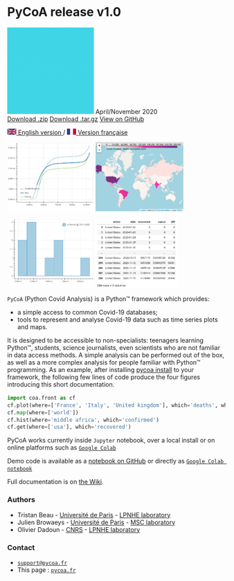 #  PyCoA release v1.0 
<img src="fig/logo-anime.gif" width="200px" align=down> 
April/November 2020

<frame>
<section id="downloads" class="clearfix">
  <a href="https://github.com/coa-project/pycoa/zipball/main" id="download-zip" class="button"><span>Download .zip</span></a>
  <a href="https://github.com/coa-project/pycoa/tarball/main" id="download-tar-gz" class="button"><span>Download .tar.gz</span></a>
  <a href="https://github.com/coa-project/pycoa/" id="view-on-github" class="button"><span>View on GitHub</span></a>
</section>
</frame>

[<img src="fig/UK.png" height="14px" alt="UK flag"> English  version ](https://tjbtjbtjb.github.io/pycoa) / 
[ <img src="fig/FR.png" height="14px" alt="FR flag"> Version française ](https://tjbtjbtjb.github.io/pycoa/index_FR)

<img src="fig/pycoa_plot_example.png" height="160px" align=down> <img src="fig/pycoa_map_example.png" height="160px" align=down> 

<img src="fig/pycoa_hist_example.png" height="160px" align=down> <img src="fig/pycoa_get_example.png" height="160px" align=down> 

`PyCoA` (Python Covid Analysis) is a Python™ framework which provides:
- a simple access to common Covid-19 databases;
- tools to represent and analyse Covid-19 data such as time series plots and maps.

It is designed to be accessible to non-specialists: teenagers learning Python™, students, science journalists, even scientists who are not familiar in data access methods. A simple analysis can be performed out of the box, as well as a more complex analysis for people familiar with Python™ programming. As an example, after installing [pycoa install](https://github.com/tjbtjbtjb/pycoa/wiki/Install) to your framework, the following few lines of code produce the four figures introducing this short documentation.

```python
import coa.front as cf
cf.plot(where=['France', 'Italy', 'United kingdom'], which='deaths', what='cumul')
cf.map(where=['world'])
cf.hist(where='middle africa', which='confirmed')
cf.get(where=['usa'], which='recovered')
```

PyCoA works currently inside `Jupyter` notebook, over a local install or on online platforms such as [`Google Colab`](https://colab.research.google.com/)

Demo code is available as a [notebook on GitHub](https://github.com/coa-project/coabook/blob/master/demo_pycoa.ipynb) or directly as [`Google Colab notebook`](https://colab.research.google.com/github/coa-project/coabook/blob/master/demo_pycoa.ipynb)

Full documentation is on [the Wiki](https://github.com/coa-project/pycoa/wiki/Home).

### Authors

* Tristan Beau - [Université de Paris](http://u-paris.fr) - [LPNHE laboratory](http://lpnhe.in2p3.fr/)
* Julien Browaeys - [Université de Paris](http://u-paris.fr) - [MSC laboratory](http://www.msc.univ-paris-diderot.fr/)
* Olivier Dadoun - [CNRS](http://cnrs.fr) - [LPNHE laboratory](http://lpnhe.in2p3.fr/)

### Contact
* [`support@pycoa.fr`](mailto:support@pycoa.fr)
* This page : [`pycoa.fr`](http://pycoa.fr)
